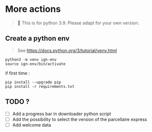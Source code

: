 # More actions

> 🚨 This is for python 3.9. Please adapt for your own version.

## Create a python env

> See https://docs.python.org/3/tutorial/venv.html

```
python3 -m venv ign-env
source ign-env/bin/activate
```

if first time :
```
pip install --upgrade pip
pip install -r requirements.txt
```

## TODO ?
- [ ] Add a progress bar in downloader python script
- [ ] Add the possibility to select the version of the parcellaire express
- [ ] Add welcome data
